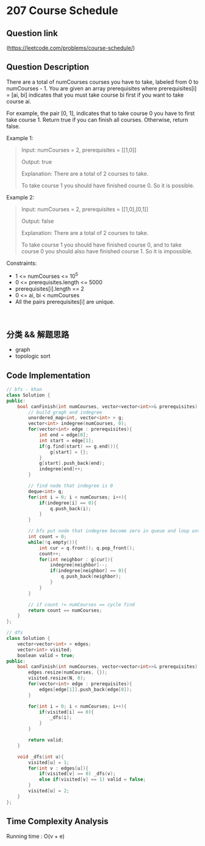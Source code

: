 # 207 Course Schedule

## Question link
(https://leetcode.com/problems/course-schedule/)

## Question Description
There are a total of numCourses courses you have to take, labeled from 0 to numCourses - 1. You are given an array prerequisites where prerequisites[i] = [ai, bi] indicates that you must take course bi first if you want to take course ai.

For example, the pair [0, 1], indicates that to take course 0 you have to first take course 1.
Return true if you can finish all courses. Otherwise, return false.

Example 1:
> Input: numCourses = 2, prerequisites = [[1,0]]
>
> Output: true
>
> Explanation: There are a total of 2 courses to take. 
>
> To take course 1 you should have finished course 0. So it is possible.

Example 2:
> Input: numCourses = 2, prerequisites = [[1,0],[0,1]]
>
> Output: false
>
> Explanation: There are a total of 2 courses to take. 
>
> To take course 1 you should have finished course 0, and to take course 0 you should also have finished course 1. So it is impossible.
 

Constraints:
- 1 <= numCourses <= 10<sup>5</sup>
- 0 <= prerequisites.length <= 5000
- prerequisites[i].length == 2
- 0 <= ai, bi < numCourses
- All the pairs prerequisites[i] are unique.

<br/>

## 分类 && 解题思路
- graph
- topologic sort

## Code Implementation
```c++
// bfs - khan
class Solution {
public:
    bool canFinish(int numCourses, vector<vector<int>>& prerequisites) {
        // build gragh and indegree
        unordered_map<int, vector<int> > g;
        vector<int> indegree(numCourses, 0);
        for(vector<int> edge : prerequisites){
            int end = edge[0];
            int start = edge[1];
            if(g.find(start) == g.end()){
                g[start] = {};
            }
            g[start].push_back(end);
            indegree[end]++;
        }

        // find node that indegree is 0
        deque<int> q;
        for(int i = 0; i < numCourses; i++){
            if(indegree[i] == 0){
                q.push_back(i);
            }
        }

        // bfs put node that indegree become zero in queue and loop until queue is empty
        int count = 0;
        while(!q.empty()){
            int cur = q.front(); q.pop_front();
            count++;
            for(int neighbor : g[cur]){
                indegree[neighbor]--;
                if(indegree[neighbor] == 0){
                    q.push_back(neighbor);
                }
            }
        }

        // if count != numCourses == cycle find
        return count == numCourses;
    }
};

// dfs 
class Solution {
    vector<vector<int> > edges;
    vector<int> visited;
    boolean valid = true;
public:
    bool canFinish(int numCourses, vector<vector<int>>& prerequisites) {
        edges.resize(numCourses, {});
        visited.resize(N, 0);
        for(vector<int> edge : prerequisites){
            edges[edge[1]].push_back(edge[0]);
        }

        for(int i = 0; i < numCourses; i++){
            if(visited[i] == 0){
                _dfs(i);
            }
        }

        return valid;
    }

    void _dfs(int u){
        visited[u] = 1;
        for(int v : edges[u]){
            if(visited[v] == 0) _dfs(v);
            else if(visited[v] == 1) valid = false;
        }
        visited[u] = 2;
    }
};
```

## Time Complexity Analysis
Running time  : O(v + e)